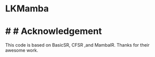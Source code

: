 # LKMamba



# # # Acknowledgement


This code is based on BasicSR, CFSR ,and MambaIR. Thanks for their awesome work.
